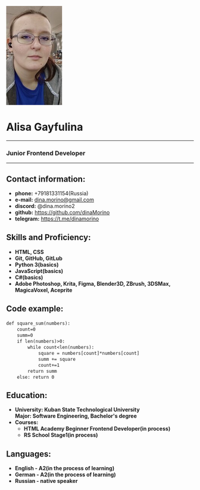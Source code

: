 ![my photo](my-photo.jpg) <br>
# Alisa Gayfulina

***
### Junior Frontend Developer

***

## Contact information:
+ **phone:** +79181331154(Russia)
+ **e-mail:** dina.morino@gmail.com
+ **discord:** @dina.morino2
+ **github:** https://github.com/dinaMorino
+ **telegram:** https://t.me/dinamorino <br>


## Skills and Proficiency:
+ **HTML, CSS**
+ **Git, GitHub, GitLub**
+ **Python 3(basics)**
+ **JavaScript(basics)**
+ **C#(basics)**
+ **Adobe Photoshop, Krita, Figma, Blender3D, ZBrush, 3DSMax, MagicaVoxel, Aceprite**<br>


## Code example:
```
def square_sum(numbers):
    count=0
    summ=0
    if len(numbers)>0:
        while count<len(numbers):
            square = numbers[count]*numbers[count]
            summ += square
            count+=1
        return summ
    else: return 0
```


## Education:

+ **University: Kuban State Technological University**<br>
**Major: Software Engineering, Bachelor's degree**<br>
+ **Courses:**<br>
	+ **HTML Academy Beginner Frontend Developer(in process)**
	+ **RS School Stage1(in process)**



## Languages:
+ **English - A2(in the process of learning)**
+ **German - A2(in the process of learning)**
+ **Russian - native speaker**